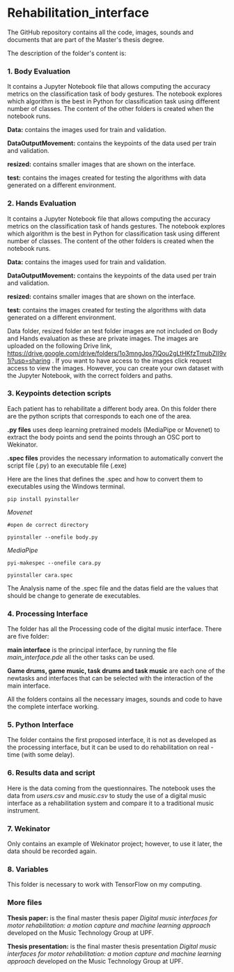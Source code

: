# Rehabilitation_interface
The GitHub repository contains all the code, images, sounds and documents that are part of the Master's thesis degree.

The description of the folder's content is:
### 1. Body Evaluation
It contains a Jupyter Notebook file that allows computing the accuracy metrics on the classification task of body gestures. The notebook explores which algorithm is the best in Python for classification task using different number of classes. The content of the other folders is created when the notebook runs. 

**Data:** contains the images used for train and validation.

**DataOutputMovement:** contains the keypoints of the data used per train and validation. 

**resized:** contains smaller images that are shown on the interface.

**test:** contains the images created for testing the algorithms with data generated on a different environment. 

### 2. Hands Evaluation
It contains a Jupyter Notebook file that allows computing the accuracy metrics on the classification task of hands gestures. The notebook explores which algorithm is the best in Python for classification task using different number of classes. The content of the other folders is created when the notebook runs. 

**Data:** contains the images used for train and validation.

**DataOutputMovement:** contains the keypoints of the data used per train and validation. 

**resized:** contains smaller images that are shown on the interface.

**test:** contains the images created for testing the algorithms with data generated on a different environment. 

Data folder, resized folder an test folder images are not included on Body and Hands evaluation as these are private images. The images are uploaded on the following Drive link, https://drive.google.com/drive/folders/1o3mngJps7lQou2gLtHKfzTmubZII9v1i?usp=sharing . If you want to have access to the images click request access to view the images. However, you can create your own dataset with the Jupyter Notebook, with the correct folders and paths. 


### 3. Keypoints detection scripts
Each patient has to rehabilitate a different body area. On this folder there are the python scripts that corresponds to each one of the area. 

**.py files** uses deep learning pretrained models (MediaPipe or Movenet) to extract the body points and send the points through an OSC port to Wekinator.

**.spec files** provides the necessary information to automatically convert the script file (.py) to an executable file (.exe)

Here are the lines that defines the .spec and how to convert them to executables using the Windows terminal. 


```pip install pyinstaller```

*Movenet*

``` #open de correct directory ```

 ```pyinstaller --onefile body.py ```

*MediaPipe*

```pyi-makespec --onefile cara.py```

```pyinstaller cara.spec```

The Analysis name of the .spec file and the datas field are the values that should be change to generate de executables. 

### 4. Processing Interface
The folder has all the Processing code of the digital music interface. There are five folder:

**main interface** is the principal interface, by running the file *main_interface.pde* all the other tasks can be used.

**Game drums, game music, task drums and task music** are each one of the newtasks and interfaces that can be selected with the interaction of the main interface. 

All the folders contains all the necessary images, sounds and code to have the complete interface working. 

### 5. Python Interface
The folder contains the first proposed interface, it is not as developed as the processing interface, but it can be used to do rehabilitation on real - time (with some delay). 

### 6. Results data and script
Here is the data coming from the questionnaires.  The notebook uses the data from *users.csv* and *music.csv* to study the use of a digital music interface as a rehabilitation system and compare it to a traditional music instrument.

### 7. Wekinator
Only contains an example of Wekinator project; however, to use it later, the data should be recorded again. 

### 8. Variables
This folder is necessary to work with TensorFlow on my computing.

### More files
**Thesis paper:** is the final master thesis paper *Digital music interfaces for motor rehabilitation: a motion capture and machine learning approach* developed on the Music Technology Group at UPF. 

**Thesis presentation:** is the final master thesis presentation *Digital music interfaces for motor rehabilitation: a motion capture and machine learning approach* developed on the Music Technology Group at UPF. 
